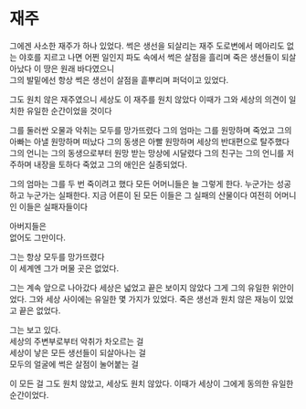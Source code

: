 # 재주

그에겐 사소한 재주가 하나 있었다. 썩은 생선을 되살리는 재주 도로변에서 메아리도 없는 야호를 지르고 나면 어쩐 일인지 파도 속에서 썩은 살점을 흘리며 죽은 생선들이 되살아났다 이 땅은 원래 바다였으니  
그의 발밑에선 항상 썩은 생선이 살점을 흩뿌리며 퍼덕이고 있었다.

그도 원치 않은 재주였으니 세상도 이 재주를 원치 않았다 이때가 그와 세상의 의견이 일치한 유일한 순간이었을 것이다

그를 둘러싼 오물과 악취는 모두를 망가뜨렸다 그의 엄마는 그를 원망하며 죽었고 그의 아빠는 아낼 원망하며 떠났다 그의 동생은 아빨 원망하며 세상의 반대편으로 탈주했다 그의 언니는 그의 동생으로부터 원망 받는 망상에 시달렸다 그의 친구는 그의 언니를 저주하며 내장을 토하다 죽었고 그의 애인은 실종되었다.

그의 엄마는 그를 두 번 죽이려고 했다 모든 어머니들은 늘 그렇게 한다. 누군가는 성공하고 누군가는 실패한다. 지금 어른이 된 모든 이들은 그 실패의 산물이다 여전히 어머니인 이들은 실패자들이다

아버지들은  
없어도 그만이다.

그는 항상 모두를 망가뜨렸다  
이 세계엔 그가 머물 곳은 없었다.

그는 계속 앞으로 나아갔다 세상은 넓었고 끝은 보이지 않았다 그게 그의 유일한 위안이었다. 그와 세상 사이에는 유일한 몇 가지가 있었다. 죽은 생선과 원치 않은 재능이 있었고 끝은 없었다.

그는 보고 있다.  
세상의 주변부로부터 악취가 차오르는 걸  
세상이 낳은 모든 생선들이 되살아나는 걸  
모두의 얼굴에 썩은 살점이 눌어붙는 걸

이 모든 걸 그도 원치 않았고, 세상도 원치 않았다. 이때가 세상이 그에게 동의한 유일한 순간이었다.
​
